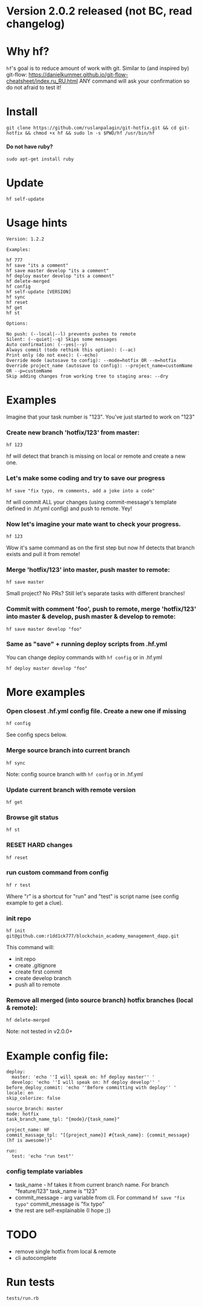 # Version 2.0.2 released (not BC, read changelog)

# Why hf? 

`hf`'s goal is to reduce amount of work with git. 
Similar to (and inspired by) git-flow: https://danielkummer.github.io/git-flow-cheatsheet/index.ru_RU.html
ANY command will ask your confirmation so do not afraid to test it!

# Install

```
git clone https://github.com/ruslanpalagin/git-hotfix.git && cd git-hotfix && chmod +x hf && sudo ln -s $PWD/hf /usr/bin/hf
```

#### Do not have ruby?

```
sudo apt-get install ruby
```

# Update

```
hf self-update
```

# Usage hints

```
Version: 1.2.2

Examples:

hf 777
hf save "its a comment"
hf save master develop "its a comment"
hf deploy master develop "its a comment"
hf delete-merged
hf config
hf self-update [VERSION]
hf sync
hf reset
hf get
hf st

Options: 

No push: (--local|--l) prevents pushes to remote
Silent: (--quiet|--q) Skips some messages
Auto confirmation: (--yes|--y)
Always commit (todo rethink this option): (--ac)
Print only (do not exec): (--echo)
Override mode (autosave to config): --mode=hotfix OR --m=hotfix
Override project_name (autosave to config): --project_name=customName OR --p=customName
Skip adding changes from working tree to staging area: --dry

```

# Examples

Imagine that your task number is "123". You've just started to work on "123"

### Create new branch 'hotfix/123' from master:

```
hf 123
```
hf will detect that branch is missing on local or remote and create a new one.

### Let's make some coding and try to save our progress

```
hf save "fix typo, rm comments, add a joke into a code"
```
hf will commit ALL your changes (using commit-message's template defined in .hf.yml config) and push to remote. Yey!

### Now let's imagine your mate want to check your progress.

```
hf 123
```
Wow it's same command as on the first step but now hf detects that branch exists and pull it from remote!

### Merge 'hotfix/123' into master, push master to remote:

```
hf save master
```
Small project? No PRs? Still let's separate tasks with different branches!

### Commit with comment 'foo', push to remote, merge 'hotfix/123' into master & develop, push master & develop to remote:

```
hf save master develop "foo"
```

### Same as "save" + running deploy scripts from .hf.yml
You can change deploy commands with `hf config` or in .hf.yml
```
hf deploy master develop "foo"
```

# More examples

### Open closest .hf.yml config file. Create a new one if missing
```
hf config
```
See config specs below.

### Merge source branch into current branch
```
hf sync
```
Note: config source branch with `hf config` or in .hf.yml

### Update current branch with remote version
```
hf get
```

### Browse git status
```
hf st
```

### RESET HARD changes
```
hf reset
```

### run custom command from config
```
hf r test
```
Where "r" is a shortcut for "run" and "test" is script name (see config example to get a clue).

### init repo
```
hf init git@github.com:r1dd1ck777/blockchain_academy_management_dapp.git
```
This command will:
- init repo
- create .gitignore
- create first commit
- create develop branch
- push all to remote

### Remove all merged (into source branch) hotfix branches (local & remote):
```
hf delete-merged
```
Note: not tested in v2.0.0+

# Example config file:
```
deploy:
  master: 'echo ''I will speak on: hf deploy master'' '
  develop: 'echo ''I will speak on: hf deploy develop'' '
before_deploy_commit: 'echo ''Before committing with deploy'' '
locale: en
skip_colorize: false

source_branch: master
mode: hotfix
task_branch_name_tpl: "{mode}/{task_name}"

project_name: HF
commit_massage_tpl: "[{project_name}] #{task_name}: {commit_message} (hf is awesome!)"

run:
  test: 'echo "run test"'
```

### config template variables
- task_name - hf takes it from current branch name. For branch "feature/123" task_name is "123" 
- commit_message - arg variable from cli. For command `hf save "fix typo"` commit_message is "fix typo"
- the rest are self-explainable (I hope ;))

# TODO
- remove single hotfix from local & remote
- cli autocomplete

# Run tests
`tests/run.rb`
